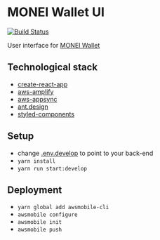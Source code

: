 # MONEI Wallet UI
[![Build Status](https://travis-ci.org/MONEI/monei-wallet-ui.svg?branch=master)](https://travis-ci.org/MONEI/monei-wallet-ui)

User interface for [MONEI Wallet](https://github.com/MONEI/monei-wallet-serverless)

## Technological stack 

- [create-react-app](https://github.com/facebook/create-react-app)
- [aws-amplify](https://github.com/aws/aws-amplify)
- [aws-appsync](https://github.com/awslabs/aws-mobile-appsync-sdk-js)
- [ant.design](https://ant.design/)
- [styled-components](https://github.com/styled-components/styled-components)

## Setup

- change [.env.develop](.env.develop) to point to your back-end
- `yarn install`
- `yarn run start:develop`

## Deployment

- `yarn global add awsmobile-cli`
- `awsmobile configure`
- `awsmobile init`
- `awsmobile push`
